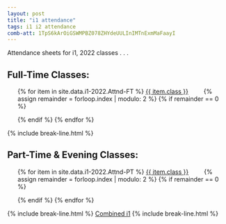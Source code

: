```yaml
---
layout: post
title: "i1 attendance"
tags: i1 i2 attendance
comb-att: 1TpS6kArOiGSWMPBZ078ZHYdeUULInIMTnExmMaFaayI
---
```


Attendance sheets for i1, 2022 classes . . .

<div class="wrap">
  <h2>Full-Time Classes:</h2>
  <ul style="list-style: none;">
    {% for item in site.data.i1-2022.Attnd-FT %}
      <a href="{{ site.gdrive }}{{ item.link }}" class="stitches_btn">{{ item.class }}</a>
      &nbsp; &nbsp; &nbsp; &nbsp;
      {% assign remainder = forloop.index | modulo: 2 %}
      {% if remainder == 0 %} 
        </ul>
        <ul style="list-style: none;">
      {% endif %}
    {% endfor %}
  </ul>
</div>
{% include break-line.html %}

<div class="wrap">
  <h2>Part-Time & Evening Classes:</h2>
  <ul style="list-style: none;">
    {% for item in site.data.i1-2022.Attnd-PT %}
      <a href="{{ site.gdrive }}{{ item.link }}" class="stitches_btn">{{ item.class }}</a>
      &nbsp; &nbsp; &nbsp; &nbsp;
      {% assign remainder = forloop.index | modulo: 2 %}
      {% if remainder == 0 %} 
        </ul>
        <ul style="list-style: none;">
      {% endif %}
    {% endfor %}
  </ul>
</div>
{% include break-line.html %}
<a href="{{ site.gdrive }}{{ page.comb-att }}" class="stitches_btn">Combined i1</a>
{% include break-line.html %}
